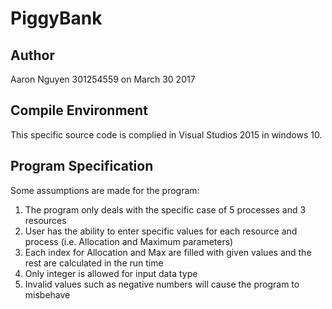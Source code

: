 # PiggyBank
## Author
Aaron Nguyen 301254559 on March 30 2017

## Compile Environment
This specific source code is complied in Visual Studios 2015 in windows 10.

## Program Specification
Some assumptions are made for the program:
1) The program only deals with the specific case of 5 processes and 3 resources
2) User has the ability to enter specific values for each resource and process (i.e. Allocation and Maximum parameters)
3) Each index for Allocation and Max are filled with given values and the rest are calculated in the run time
4) Only integer is allowed for input data type
5) Invalid values such as negative numbers will cause the program to misbehave
